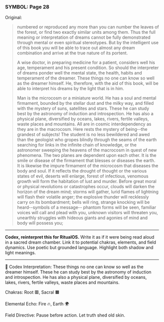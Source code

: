### SYMBOL: Page 28

Original:
> numbered or reproduced any more than you can number the leaves
> of the forest, or find two exactly similar units among them.
> Thus the full meaning or interpretation of dreams cannot be fully
> demonstrated through mental or even spiritual stereotypes.
> But by the intelligent use of this book you will be able to trace
> out almost any dream combination and arrive at the true nature
> of its portent.
> 
> 
> A wise doctor, in preparing medicine for a patient,
> considers well his age, temperament and his present condition.
> So should the interpreter of dreams ponder well the mental state,
> the health, habits and temperament of the dreamer.
> These things no one can know so well as the dreamer himself.
> He, therefore, with the aid of this book, will be able to interpret
> his dreams by the light that is in him.
> 
> 
> Man is the microcosm or a miniature world. He has a soul and
> mental firmament, bounded by the stellar dust and the milky way,
> and filled with the mystery of suns, satellites and stars.
> These he can study best by the astronomy of induction and introspection.
> He has also a physical plane, diversified by oceans,
> lakes, rivers, fertile valleys, waste places and mountains.
> All are in cosmic interdependency as they are in the macrocosm.
> Here rests the mystery of being--the grandest of subjects!
> The student is no less bewildered and awed than the geologist
> who gropes blindly through the seams of the earth searching
> for links in the infinite chain of knowledge, or the astronomer
> sweeping the heavens of the macrocosm in quest of new phenomena.
> The two planes are dependent upon each other. It is the smile
> or disease of the firmament that blesses or diseases the earth.
> It is likewise the impure firmament of the microcosm that diseases
> the body and soul. If it reflects the drought of thought or the
> various states of evil, deserts will enlarge, forest of infectious,
> venomous growth will form the habitation of lust and murder.
> Before great moral or physical revolutions or catastrophes occur,
> clouds will darken the horizon of the dream mind; storms will gather,
> lurid flames of lightning will flash their volatile anger;
> the explosive thunder will recklessly carry on its bombardment;
> bells will ring, strange knocking will be heard--symbols of a message--
> phantom forms will be seen, familiar voices will call and plead
> with you, unknown visitors will threaten you, unearthly struggles
> with hideous giants and agonies of mind and body will possess you;

---

**Codex, reinterpret this for RitualOS.**
Write it as if it were being read aloud in a sacred dream chamber.
Link it to potential chakras, elements, and field dynamics.
Use poetic but grounded language.
Highlight both shadow and light meanings.

---

🔁 Codex Interpretation:
These things no one can know so well as the dreamer himself. These he can study best by the astronomy of induction and introspection. He has also a physical plane, diversified by oceans, lakes, rivers, fertile valleys, waste places and mountains.

Chakras: Root 🟥, Sacral 🟧

Elemental Echo: Fire 🔥, Earth 🌍

Field Directive: Pause before action. Let truth shed old skin.
